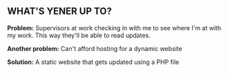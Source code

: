 ## WHAT'S YENER UP TO?

**Problem:** Supervisors at work checking in with me to see where I'm at with my work. This way they'll be able to read updates.

**Another problem:** Can't afford hosting for a dynamic website

**Solution:** A static website that gets updated using a PHP file
